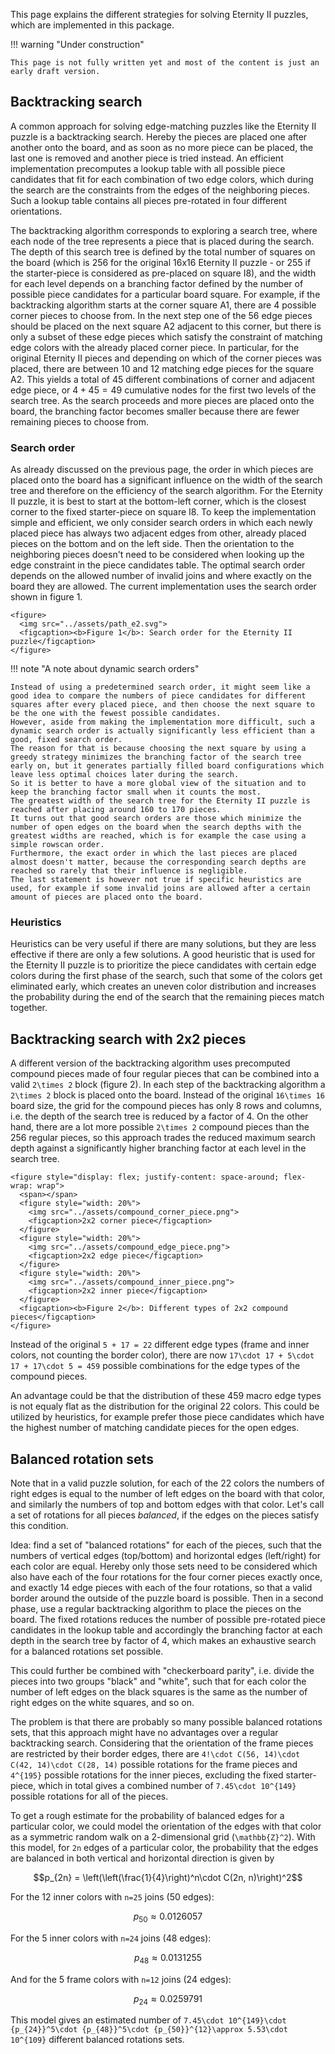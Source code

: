 This page explains the different strategies for solving Eternity II puzzles, which are implemented in this package.

!!! warning "Under construction"

    This page is not fully written yet and most of the content is just an early draft version.


## Backtracking search

A common approach for solving edge-matching puzzles like the Eternity II puzzle is a backtracking search.
Hereby the pieces are placed one after another onto the board, and as soon as no more piece can be placed, the last one is removed and another piece is tried instead.
An efficient implementation precomputes a lookup table with all possible piece candidates that fit for each combination of two edge colors, which during the search are the constraints from the edges of the neighboring pieces.
Such a lookup table contains all pieces pre-rotated in four different orientations.

The backtracking algorithm corresponds to exploring a search tree, where each node of the tree represents a piece that is placed during the search.
The depth of this search tree is defined by the total number of squares on the board (which is 256 for the original 16x16 Eternity II puzzle - or 255 if the starter-piece is considered as pre-placed on square I8), and the width for each level depends on a branching factor defined by the number of possible piece candidates for a particular board square.
For example, if the backtracking algorithm starts at the corner square A1, there are 4 possible corner pieces to choose from.
In the next step one of the 56 edge pieces should be placed on the next square A2 adjacent to this corner, but there is only a subset of these edge pieces which satisfy the constraint of matching edge colors with the already placed corner piece.
In particular, for the original Eternity II pieces and depending on which of the corner pieces was placed, there are between 10 and 12 matching edge pieces for the square A2.
This yields a total of 45 different combinations of corner and adjacent edge piece, or $4 + 45 = 49$ cumulative nodes for the first two levels of the search tree.
As the search proceeds and more pieces are placed onto the board, the branching factor becomes smaller because there are fewer remaining pieces to choose from.

### Search order

As already discussed on the previous page, the order in which pieces are placed onto the board has a significant influence on the width of the search tree and therefore on the efficiency of the search algorithm.
For the Eternity II puzzle, it is best to start at the bottom-left corner, which is the closest corner to the fixed starter-piece on square I8.
To keep the implementation simple and efficient, we only consider search orders in which each newly placed piece has always two adjacent edges from other, already placed pieces on the bottom and on the left side.
Then the orientation to the neighboring pieces doesn't need to be considered when looking up the edge constraint in the piece candidates table.
The optimal search order depends on the allowed number of invalid joins and where exactly on the board they are allowed.
The current implementation uses the search order shown in figure 1.

```@raw html
<figure>
  <img src="../assets/path_e2.svg">
  <figcaption><b>Figure 1</b>: Search order for the Eternity II puzzle</figcaption>
</figure>
```

!!! note "A note about dynamic search orders"

    Instead of using a predetermined search order, it might seem like a good idea to compare the numbers of piece candidates for different squares after every placed piece, and then choose the next square to be the one with the fewest possible candidates.
    However, aside from making the implementation more difficult, such a dynamic search order is actually significantly less efficient than a good, fixed search order.
    The reason for that is because choosing the next square by using a greedy strategy minimizes the branching factor of the search tree early on, but it generates partially filled board configurations which leave less optimal choices later during the search.
    So it is better to have a more global view of the situation and to keep the branching factor small when it counts the most.
    The greatest width of the search tree for the Eternity II puzzle is reached after placing around 160 to 170 pieces.
    It turns out that good search orders are those which minimize the number of open edges on the board when the search depths with the greatest widths are reached, which is for example the case using a simple rowscan order.
    Furthermore, the exact order in which the last pieces are placed almost doesn't matter, because the corresponding search depths are reached so rarely that their influence is negligible.
    The last statement is however not true if specific heuristics are used, for example if some invalid joins are allowed after a certain amount of pieces are placed onto the board.


### Heuristics

Heuristics can be very useful if there are many solutions, but they are less effective if there are only a few solutions.
A good heuristic that is used for the Eternity II puzzle is to prioritize the piece candidates with certain edge colors during the first phase of the search, such that some of the colors get eliminated early, which creates an uneven color distribution and increases the probability during the end of the search that the remaining pieces match together.


## Backtracking search with 2x2 pieces

A different version of the backtracking algorithm uses precomputed compound pieces made of four regular pieces that can be combined into a valid ``2\times 2`` block (figure 2).
In each step of the backtracking algorithm a ``2\times 2`` block is placed onto the board.
Instead of the original ``16\times 16`` board size, the grid for the compound pieces has only 8 rows and columns, i.e. the depth of the search tree is reduced by a factor of 4.
On the other hand, there are a lot more possible ``2\times 2`` compound pieces than the 256 regular pieces, so this approach trades the reduced maximum search depth against a significantly higher branching factor at each level in the search tree.

```@raw html
<figure style="display: flex; justify-content: space-around; flex-wrap: wrap">
  <span></span>
  <figure style="width: 20%">
    <img src="../assets/compound_corner_piece.png">
    <figcaption>2x2 corner piece</figcaption>
  </figure>
  <figure style="width: 20%">
    <img src="../assets/compound_edge_piece.png">
    <figcaption>2x2 edge piece</figcaption>
  </figure>
  <figure style="width: 20%">
    <img src="../assets/compound_inner_piece.png">
    <figcaption>2x2 inner piece</figcaption>
  </figure>
  <figcaption><b>Figure 2</b>: Different types of 2x2 compound pieces</figcaption>
</figure>
```

Instead of the original ``5 + 17 = 22`` different edge types (frame and inner colors, not counting the border color), there are now ``17\cdot 17 + 5\cdot 17 + 17\cdot 5 = 459`` possible combinations for the edge types of the compound pieces.

An advantage could be that the distribution of these 459 macro edge types is not equaly flat as the distribution for the original 22 colors.
This could be utilized by heuristics, for example prefer those piece candidates which have the highest number of matching candidate pieces for the open edges.


## Balanced rotation sets

Note that in a valid puzzle solution, for each of the 22 colors the numbers of right edges is equal to the number of left edges on the board with that color, and similarly the numbers of top and bottom edges with that color.
Let's call a set of rotations for all pieces *balanced*, if the edges on the pieces satisfy this condition.

Idea: find a set of "balanced rotations" for each of the pieces, such that the numbers of vertical edges (top/bottom) and horizontal edges (left/right) for each color are equal.
Hereby only those sets need to be considered which also have each of the four rotations for the four corner pieces exactly once, and exactly 14 edge pieces with each of the four rotations, so that a valid border around the outside of the puzzle board is possible.
Then in a second phase, use a regular backtracking algorithm to place the pieces on the board.
The fixed rotations reduces the number of possible pre-rotated piece candidates in the lookup table and accordingly the branching factor at each depth in the search tree by factor of 4, which makes an exhaustive search for a balanced rotations set possible.

This could further be combined with "checkerboard parity", i.e. divide the pieces into two groups "black" and "white", such that for each color the number of left edges on the black squares is the same as the number of right edges on the white squares, and so on.

The problem is that there are probably so many possible balanced rotations sets, that this approach might have no advantages over a regular backtracking search.
Considering that the orientation of the frame pieces are restricted by their border edges, there are ``4!\cdot C(56, 14)\cdot C(42, 14)\cdot C(28, 14)`` possible rotations for the frame pieces and ``4^{195}`` possible rotations for the inner pieces, excluding the fixed starter-piece, which in total gives a combined number of ``7.45\cdot 10^{149}`` possible rotations for all of the pieces.

To get a rough estimate for the probability of balanced edges for a particular color, we could model the orientation of the edges with that color as a symmetric random walk on a 2-dimensional grid (``\mathbb{Z}^2``).
With this model, for ``2n`` edges of a particular color, the probability that the edges are balanced in both vertical and horizontal direction is given by
```math
p_{2n} = \left(\left(\frac{1}{4}\right)^n\cdot C(2n, n)\right)^2
```
For the 12 inner colors with ``n=25`` joins (50 edges):
```math
p_{50} \approx 0.0126057
```
For the 5 inner colors with ``n=24`` joins (48 edges):
```math
p_{48} \approx 0.0131255
```
And for the 5 frame colors with ``n=12`` joins (24 edges):
```math
p_{24} \approx 0.0259791
```

This model gives an estimated number of ``7.45\cdot 10^{149}\cdot {p_{24}}^5\cdot {p_{48}}^5\cdot {p_{50}}^{12}\approx 5.53\cdot 10^{109}`` different balanced rotations sets.
